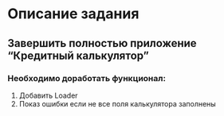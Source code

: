 # Описание задания

## Завершить полностью приложение “Кредитный калькулятор”

### Необходимо доработать функционал:

1. Добавить Loader
2. Показ ошибки если не все поля калькулятора заполнены
